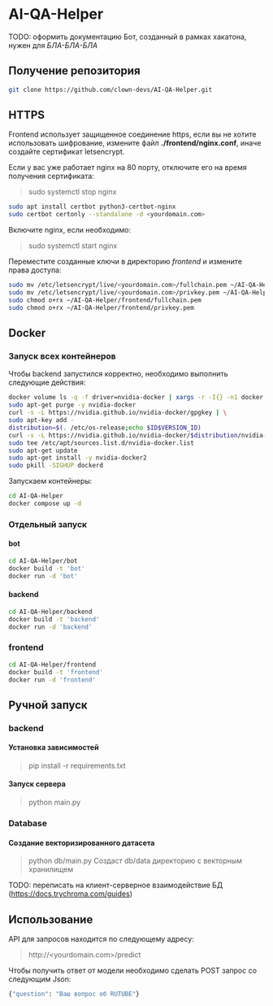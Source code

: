 # AI-QA-Helper
TODO: оформить документацию
Бот, созданный в рамках хакатона, нужен для *БЛА-БЛА-БЛА*

## Получение репозитория
```bash
git clone https://github.com/clown-devs/AI-QA-Helper.git
```

## HTTPS
Frontend использует защищенное соединение https, если вы не хотите использовать шифрование, измените файл **./frontend/nginx.conf**, иначе создайте сертификат letsencrypt.

Если у вас уже работает nginx на 80 порту, отключите его на время получения сертификата:
> sudo systemctl stop nginx

```bash
sudo apt install certbot python3-certbot-nginx
sudo certbot certonly --standalone -d <yourdomain.com>
```

Включите nginx, если необходимо:
> sudo systemctl start nginx

Переместите созданные ключи в директорию *frontend* и измените права доступа:
```bash
sudo mv /etc/letsencrypt/live/<yourdomain.com>/fullchain.pem ~/AI-QA-Helper/frontend/
sudo mv /etc/letsencrypt/live/<yourdomain.com>/privkey.pem ~/AI-QA-Helper/frontend/
sudo chmod o+rx ~/AI-QA-Helper/frontend/fullchain.pem
sudo chmod o+rx ~/AI-QA-Helper/frontend/privkey.pem
```

## Docker
### Запуск всех контейнеров
Чтобы backend запустился корректно, необходимо выполнить следующие действия:
```bash
docker volume ls -q -f driver=nvidia-docker | xargs -r -I{} -n1 docker ps -q -a -f volume={} | xargs -r docker rm -f
sudo apt-get purge -y nvidia-docker
curl -s -L https://nvidia.github.io/nvidia-docker/gpgkey | \
sudo apt-key add -
distribution=$(. /etc/os-release;echo $ID$VERSION_ID)
curl -s -L https://nvidia.github.io/nvidia-docker/$distribution/nvidia-docker.list | \
sudo tee /etc/apt/sources.list.d/nvidia-docker.list
sudo apt-get update
sudo apt-get install -y nvidia-docker2
sudo pkill -SIGHUP dockerd
```

Запускаем контейнеры:
```bash
cd AI-QA-Helper
docker compose up -d
```
### Отдельный запуск
#### bot
```bash
cd AI-QA-Helper/bot
docker build -t 'bot'
docker run -d 'bot'
```
#### backend
```bash
cd AI-QA-Helper/backend
docker build -t 'backend'
docker run -d 'backend'
```
### frontend
```bash
cd AI-QA-Helper/frontend
docker build -t 'frontend'
docker run -d 'frontend'
```


## Ручной запуск

### backend

#### Установка зависимостей
> pip install -r requirements.txt

#### Запуск сервера
> python main.py

### Database

#### Создание векторизированного датасета
> python db/main.py
Создаст db/data директорию с векторным хранилищем

TODO: переписать на клиент-серверное взаимодействие БД (https://docs.trychroma.com/guides)

## Использование

API для запросов находится по следующему адресу:
> http://<yourdomain.com>/predict

Чтобы получить ответ от модели необходимо сделать POST запрос со следующим Json:
```python
{"question": "Ваш вопрос об RUTUBE"}
```